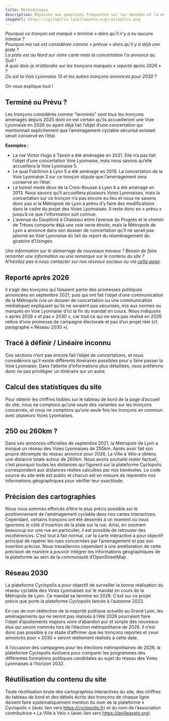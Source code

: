 ```yaml
---
title: Méthodologie
description: Réponses aux questions fréquentes sur les données et la méthodologie de Cyclopolis.
imageUrl: https://cyclopolis.lavilleavelo.org/cyclopolis.png
---
```


*Pourquoi ce tronçon est marqué « terminé » alors qu’il n’y a eu aucuns travaux ?  
Pourquoi ma rue est considérée comme « prévue » alors qu’il y a déjà une piste ?  
La piste est au Nord sur votre carte mais la concertation l'a annoncé au Sud !  
À quoi dois-je m’attendre sur les tronçons marqués « reporté après 2026 » ?  
Où est la Voie Lyonnaise 13 et les autres tronçons annoncés pour 2030 ?*

On vous explique tout !

## Terminé ou Prévu ?
Les tronçons considérés comme "terminés" sont tous les tronçons aménagés depuis 2020 dont on est certain qu’ils accueilleront une Voie Lyonnaise en 2026 ou ayant déjà fait l’objet d’une concertation qui mentionnait explicitement que l’aménagement cyclable sécurisé existant serait conservé en l’état.

**Exemples :**

- La rue Victor Hugo à Tassin a été aménagée en 2021. Elle n’a pas fait l’objet d’une concertation Voie Lyonnaise, mais nous savons qu’elle accueillera la Voie Lyonnaise 5.
- Le quai Fulchiron à Lyon 5 a été aménagé en 2019. La concertation de la Voie Lyonnaise 3 sur ce tronçon stipule que l’aménagement sera conservé en l’état.
- Le tunnel mode doux de la Croix-Rousse à Lyon 4 a été aménagé en 2013. Nous savons qu’il accueillera plusieurs Voies Lyonnaises, mais la concertation sur ce tronçon n’a pas encore eu lieu et nous ne savons donc pas si la Métropole de Lyon a prévu d’y faire des modifications dans le cadre du projet des Voies Lyonnaises. Il reste donc en « prévu » jusqu’à ce que l’information soit connue.
- L’avenue du Dauphiné à Chassieu entre l’avenue du Progrès et le chemin de Trèves comporte déjà une voie verte étroite, mais la Métropole de Lyon a annoncé dans son dossier de concertation qu’il ne serait pas jalonné en Voie Lyonnaise du fait du report du réaménagement du giratoire d’Usingen.

*Une information sur le démarrage de nouveaux travaux ? Besoin de faire remonter une information ou une remarque sur le contenu du site ?  
N'hésitez pas à nous contacter sur nos réseaux sociaux ou via [cette page](https://lavilleavelo.org/contact/).*

## Reporté après 2026
Il s’agit des tronçons qui faisaient partie des promesses politiques annoncées en septembre 2021, puis qui ont fait l’objet d’une communication de la Métropole (via un dossier de concertation ou une communication médiatique) expliquant qu’ils ne seraient pas sécurisés, mis aux normes ou marqués en Voie Lyonnaise d’ici la fin du mandat en cours. Nous indiquons « après 2026 » et pas « 2030 », car tout ce qui ne sera pas réalisé en 2026 relève d’une promesse de campagne électorale et pas d’un projet réel (cf. paragraphe « Réseau 2030 »).

## Tracé à définir / Linéaire inconnu
Ces sections n’ont pas encore fait l’objet de concertations, et nous considérons qu’il existe différents itinéraires possibles pour y faire passer la Voie Lyonnaise. Dans l’attente d’informations plus détaillées, nous préférons donc ne pas privilégier un itinéraire sur un autre.

## Calcul des statistiques du site
Pour obtenir les chiffres lisibles sur le tableau de bord de la page d’accueil du site, nous ne comptons qu’une seule des variantes sur les tronçons concernés, et nous ne comptons qu’une seule fois les tronçons en commun avec plusieurs Voies Lyonnaises.

## 250 ou 260km ?
Dans ses annonces officielles de septembre 2021, la Métropole de Lyon a évoqué un réseau des Voies Lyonnaises de 250km. Après avoir fait son propre décompte du réseau annoncé pour 2026, La Ville à Vélo a obtenu une distance totale autour de 260km. Nous avons souhaité rester factuel, c’est pourquoi toutes les distances qui figurent sur la plateforme Cyclopolis correspondent aux distances réelles calculées par nos bénévoles. Le code source du site web est public et chacun est en mesure de reprendre nos informations géographiques pour vérifier leur exactitude.

## Précision des cartographies
Nous nous sommes efforcés d’être le plus précis possible sur le positionnement de l’aménagement cyclable dans nos cartes interactives. Cependant, certains tronçons ont été dessinés à un moment où nous ignorions le côté d’insertion de la piste sur la rue. Ainsi, en zoomant beaucoup sur une rue en particulier, il est possible de retrouver des incohérences. C’est tout à fait normal, car la carte interactive a pour objectif principal de repérer les rues concernées par l’aménagement et pas son insertion précise. Nous travaillerons cependant à une amélioration de cette précision de manière à pouvoir intégrer les informations géographiques de la plateforme au sein de la communauté d’OpenStreetMap.

## Réseau 2030
La plateforme Cyclopolis a pour objectif de surveiller la bonne réalisation du réseau cyclable des Voies Lyonnaises sur le mandat en cours de la Métropole de Lyon. Ce mandat se termine en 2026. C’est sur ce projet précis que porte la plateforme Cyclopolis lancée à l’automne 2023.

En cas de non-réélection de la majorité politique actuelle au Grand Lyon, les aménagements qui ne seront pas réalisés à l’été 2026 pourraient faire l’objet d’ajustements majeurs voire d’abandon pur et simple des nouveaux élus qui seront nommés lors de l’élection métropolitaine de 2026. Il n’est donc pas possible à ce stade d’affirmer que les tronçons reportés et ceux annoncés pour « 2030 » seront réellement réalisés à cette date.

A l’occasion des campagnes pour les élections métropolitaines de 2026, la plateforme Cyclopolis évoluera pour comparer les programmes des différentes formations politiques candidates au sujet du réseau des Voies Lyonnaises à l’horizon 2032.

## Réutilisation du contenu du site
Toute réutilisation brute des cartographies interactives du site, des chiffres du tableau de bord et des détails écrits des tronçons de chaque ligne doivent faire systématiquement mention du nom de la plateforme « Cyclopolis » (avec lien vers <a href="https://cyclopolis.fr" target="_blank">https://cyclopolis.fr</a>) et du nom de l’association contributrice « La Ville à Vélo » (avec lien vers <a href="https://lavilleavelo.org" target="_blank">https://lavilleavelo.org</a>).
